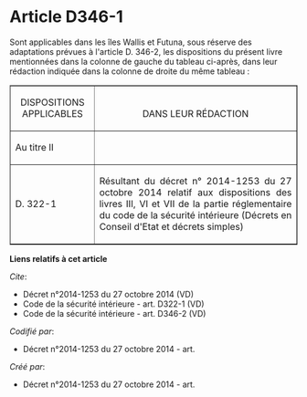 # Article D346-1

Sont applicables dans les îles Wallis et Futuna, sous réserve des adaptations prévues à l'article D. 346-2, les dispositions
du présent livre mentionnées dans la colonne de gauche du tableau ci-après, dans leur rédaction indiquée dans la colonne de
droite du même tableau : 

<table border="1">
      <tbody><tr>
        <td align="center" valign="bottom">

DISPOSITIONS APPLICABLES </td>
        <td valign="bottom" align="center">

DANS LEUR RÉDACTION </td>
      </tr>
      <tr>
        <td align="left">

Au titre II </td>
        <td align="left">
      </td></tr>
      <tr>
        <td align="justify">

D. 322-1 
</td>
        <td align="justify">

Résultant du décret n° 2014-1253 du 27 octobre 2014 relatif aux dispositions des livres III, VI et VII de la partie
réglementaire du code de la sécurité intérieure (Décrets en Conseil d'Etat et décrets simples)</td>
      </tr>
    </tbody></table>

**Liens relatifs à cet article**

_Cite_:

  - Décret n°2014-1253 du 27 octobre 2014 (VD)
  - Code de la sécurité intérieure - art. D322-1 (VD)
  - Code de la sécurité intérieure - art. D346-2 (VD)

_Codifié par_:

  - Décret n°2014-1253 du 27 octobre 2014 - art.

_Créé par_:

  - Décret n°2014-1253 du 27 octobre 2014 - art.

